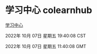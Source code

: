 # 学习中心 colearnhub
[学习中心](http://27.19.33.125:56308/colearnhub/)

2022年 10月 07日 星期五 19:40:08 CST

2022年 10月 07日 星期五 11:40:08 GMT

